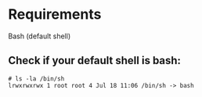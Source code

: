 # Requirements
Bash (default shell)

## Check if your default shell is bash:
```
# ls -la /bin/sh
lrwxrwxrwx 1 root root 4 Jul 18 11:06 /bin/sh -> bash
```
